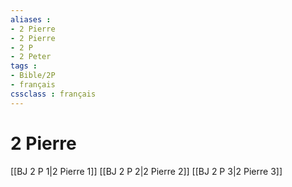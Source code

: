 ```yaml
---
aliases : 
- 2 Pierre
- 2 Pierre
- 2 P
- 2 Peter
tags : 
- Bible/2P
- français
cssclass : français
---
```


# 2 Pierre

[[BJ 2 P 1|2 Pierre 1]]
[[BJ 2 P 2|2 Pierre 2]]
[[BJ 2 P 3|2 Pierre 3]]
